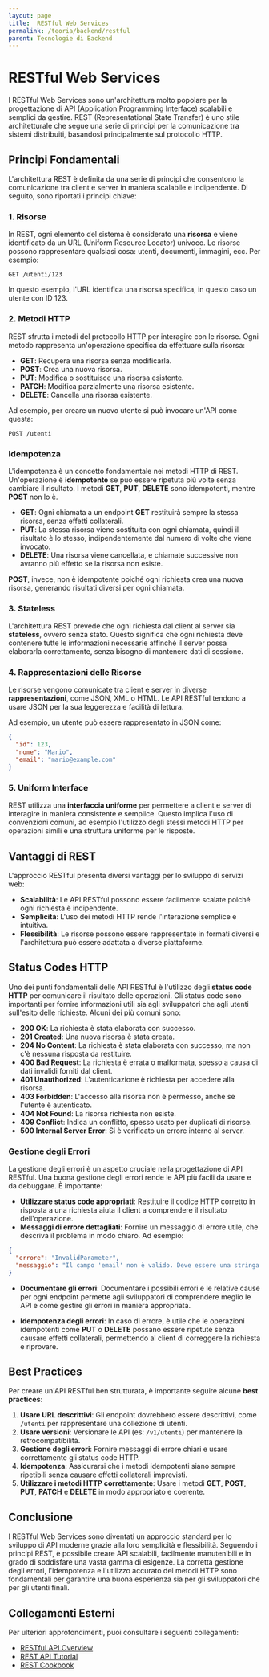 ```yaml
---
layout: page
title:  RESTful Web Services
permalink: /teoria/backend/restful
parent: Tecnologie di Backend
---
```


# RESTful Web Services

I RESTful Web Services sono un'architettura molto popolare per la progettazione di API (Application Programming Interface) scalabili e semplici da gestire. REST (Representational State Transfer) è uno stile architetturale che segue una serie di principi per la comunicazione tra sistemi distribuiti, basandosi principalmente sul protocollo HTTP.

## Principi Fondamentali

L'architettura REST è definita da una serie di principi che consentono la comunicazione tra client e server in maniera scalabile e indipendente. Di seguito, sono riportati i principi chiave:

### 1. **Risorse**

In REST, ogni elemento del sistema è considerato una **risorsa** e viene identificato da un URL (Uniform Resource Locator) univoco. Le risorse possono rappresentare qualsiasi cosa: utenti, documenti, immagini, ecc. Per esempio:

```
GET /utenti/123
```

In questo esempio, l'URL identifica una risorsa specifica, in questo caso un utente con ID 123.

### 2. **Metodi HTTP**

REST sfrutta i metodi del protocollo HTTP per interagire con le risorse. Ogni metodo rappresenta un'operazione specifica da effettuare sulla risorsa:

- **GET**: Recupera una risorsa senza modificarla.
- **POST**: Crea una nuova risorsa.
- **PUT**: Modifica o sostituisce una risorsa esistente.
- **PATCH**: Modifica parzialmente una risorsa esistente.
- **DELETE**: Cancella una risorsa esistente.

Ad esempio, per creare un nuovo utente si può invocare un'API come questa:

```
POST /utenti
```

### Idempotenza

L'idempotenza è un concetto fondamentale nei metodi HTTP di REST. Un'operazione è **idempotente** se può essere ripetuta più volte senza cambiare il risultato. I metodi **GET**, **PUT**, **DELETE** sono idempotenti, mentre **POST** non lo è.

- **GET**: Ogni chiamata a un endpoint **GET** restituirà sempre la stessa risorsa, senza effetti collaterali.
- **PUT**: La stessa risorsa viene sostituita con ogni chiamata, quindi il risultato è lo stesso, indipendentemente dal numero di volte che viene invocato.
- **DELETE**: Una risorsa viene cancellata, e chiamate successive non avranno più effetto se la risorsa non esiste.

**POST**, invece, non è idempotente poiché ogni richiesta crea una nuova risorsa, generando risultati diversi per ogni chiamata.

### 3. **Stateless**

L'architettura REST prevede che ogni richiesta dal client al server sia **stateless**, ovvero senza stato. Questo significa che ogni richiesta deve contenere tutte le informazioni necessarie affinché il server possa elaborarla correttamente, senza bisogno di mantenere dati di sessione.

### 4. **Rappresentazioni delle Risorse**

Le risorse vengono comunicate tra client e server in diverse **rappresentazioni**, come JSON, XML o HTML. Le API RESTful tendono a usare JSON per la sua leggerezza e facilità di lettura.

Ad esempio, un utente può essere rappresentato in JSON come:

```json
{
  "id": 123,
  "nome": "Mario",
  "email": "mario@example.com"
}
```

### 5. **Uniform Interface**

REST utilizza una **interfaccia uniforme** per permettere a client e server di interagire in maniera consistente e semplice. Questo implica l'uso di convenzioni comuni, ad esempio l'utilizzo degli stessi metodi HTTP per operazioni simili e una struttura uniforme per le risposte.

## Vantaggi di REST

L'approccio RESTful presenta diversi vantaggi per lo sviluppo di servizi web:

- **Scalabilità**: Le API RESTful possono essere facilmente scalate poiché ogni richiesta è indipendente.
- **Semplicità**: L'uso dei metodi HTTP rende l'interazione semplice e intuitiva.
- **Flessibilità**: Le risorse possono essere rappresentate in formati diversi e l'architettura può essere adattata a diverse piattaforme.

## Status Codes HTTP

Uno dei punti fondamentali delle API RESTful è l'utilizzo degli **status code HTTP** per comunicare il risultato delle operazioni. Gli status code sono importanti per fornire informazioni utili sia agli sviluppatori che agli utenti sull'esito delle richieste. Alcuni dei più comuni sono:

- **200 OK**: La richiesta è stata elaborata con successo.
- **201 Created**: Una nuova risorsa è stata creata.
- **204 No Content**: La richiesta è stata elaborata con successo, ma non c'è nessuna risposta da restituire.
- **400 Bad Request**: La richiesta è errata o malformata, spesso a causa di dati invalidi forniti dal client.
- **401 Unauthorized**: L'autenticazione è richiesta per accedere alla risorsa.
- **403 Forbidden**: L'accesso alla risorsa non è permesso, anche se l'utente è autenticato.
- **404 Not Found**: La risorsa richiesta non esiste.
- **409 Conflict**: Indica un conflitto, spesso usato per duplicati di risorse.
- **500 Internal Server Error**: Si è verificato un errore interno al server.

### Gestione degli Errori

La gestione degli errori è un aspetto cruciale nella progettazione di API RESTful. Una buona gestione degli errori rende le API più facili da usare e da debuggare. È importante:

- **Utilizzare status code appropriati**: Restituire il codice HTTP corretto in risposta a una richiesta aiuta il client a comprendere il risultato dell'operazione.
- **Messaggi di errore dettagliati**: Fornire un messaggio di errore utile, che descriva il problema in modo chiaro. Ad esempio:

```json
{
  "errore": "InvalidParameter",
  "messaggio": "Il campo 'email' non è valido. Deve essere una stringa valida."
}
```

- **Documentare gli errori**: Documentare i possibili errori e le relative cause per ogni endpoint permette agli sviluppatori di comprendere meglio le API e come gestire gli errori in maniera appropriata.

- **Idempotenza degli errori**: In caso di errore, è utile che le operazioni idempotenti come **PUT** o **DELETE** possano essere ripetute senza causare effetti collaterali, permettendo al client di correggere la richiesta e riprovare.

## Best Practices

Per creare un'API RESTful ben strutturata, è importante seguire alcune **best practices**:

1. **Usare URL descrittivi**: Gli endpoint dovrebbero essere descrittivi, come `/utenti` per rappresentare una collezione di utenti.
2. **Usare versioni**: Versionare le API (es: `/v1/utenti`) per mantenere la retrocompatibilità.
3. **Gestione degli errori**: Fornire messaggi di errore chiari e usare correttamente gli status code HTTP.
4. **Idempotenza**: Assicurarsi che i metodi idempotenti siano sempre ripetibili senza causare effetti collaterali imprevisti.
5. **Utilizzare i metodi HTTP correttamente**: Usare i metodi **GET**, **POST**, **PUT**, **PATCH** e **DELETE** in modo appropriato e coerente.

## Conclusione

I RESTful Web Services sono diventati un approccio standard per lo sviluppo di API moderne grazie alla loro semplicità e flessibilità. Seguendo i principi REST, è possibile creare API scalabili, facilmente manutenibili e in grado di soddisfare una vasta gamma di esigenze. La corretta gestione degli errori, l'idempotenza e l'utilizzo accurato dei metodi HTTP sono fondamentali per garantire una buona esperienza sia per gli sviluppatori che per gli utenti finali.

## Collegamenti Esterni

Per ulteriori approfondimenti, puoi consultare i seguenti collegamenti:

- [RESTful API Overview](https://restfulapi.net/)
- [REST API Tutorial](https://www.restapitutorial.com/)
- [REST Cookbook](https://restcookbook.com/)

